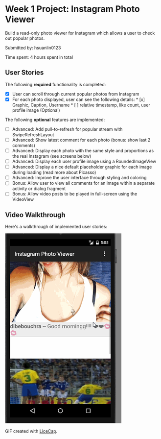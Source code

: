 # Week 1 Project: Instagram Photo Viewer

Build a read-only photo viewer for Instagram which allows a user to check out popular photos.

Submitted by: hsuanlin0123

Time spent: 4 hours spent in total

## User Stories

The following **required** functionality is completed:

* [x] User can scroll through current popular photos from Instagram
* [x] For each photo displayed, user can see the following details:
      * [x] Graphic, Caption, Username
      * [ ] relative timestamp, like count, user profile image (Optional)

The following **optional** features are implemented:

* [ ] Advanced: Add pull-to-refresh for popular stream with SwipeRefreshLayout
* [ ] Advanced: Show latest comment for each photo (bonus: show last 2 comments) 
* [ ] Advanced: Display each photo with the same style and proportions as the real Instagram (see screens below)
* [ ] Advanced: Display each user profile image using a RoundedImageView
* [ ] Advanced: Display a nice default placeholder graphic for each image during loading (read more about Picasso)
* [ ] Advanced: Improve the user interface through styling and coloring
* [ ] Bonus: Allow user to view all comments for an image within a separate activity or dialog fragment
* [ ] Bonus: Allow video posts to be played in full-screen using the VideoView

## Video Walkthrough 

Here's a walkthrough of implemented user stories:

<img src='https://raw.githubusercontent.com/hsuanlin0123/android_InstgramPhotoViewer/master/InstgramPhotoViewer.gif' title='Video Walkthrough' width='' alt='Video Walkthrough' />

GIF created with [LiceCap](http://www.cockos.com/licecap/).

